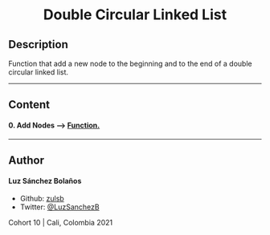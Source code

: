 <h1 align=center> Double Circular Linked List

## Description

Function that add a new node to the beginning and to the end of a double circular linked list.

---

## Content
#### 0. Add Nodes --> [Function.](./0-add_node.c) 

---

## Author
#### Luz Sánchez Bolaños
- Github: [zulsb](https://github.com/zulsb)
- Twitter: [@LuzSanchezB](https://twitter.com/LuzSanchezB)

Cohort 10 |
Cali, Colombia 2021